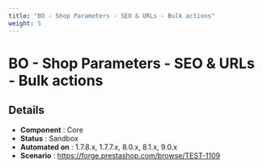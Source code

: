 ```yaml
---
title: "BO - Shop Parameters - SEO & URLs - Bulk actions"
weight: 5
---
```


# BO - Shop Parameters - SEO & URLs - Bulk actions
## Details
* **Component** : Core
* **Status** : Sandbox
* **Automated on** : 1.7.8.x, 1.7.7.x, 8.0.x, 8.1.x, 9.0.x
* **Scenario** : https://forge.prestashop.com/browse/TEST-1109

